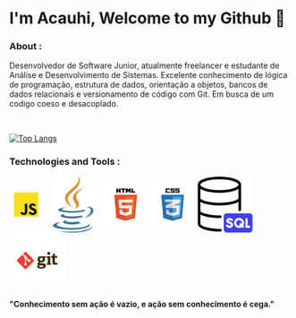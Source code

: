 # I'm Acauhi, Welcome to my Github 👋

### About :
<p>Desenvolvedor de Software Junior, atualmente freelancer e estudante de Análise e Desenvolvimento de Sistemas. Excelente conhecimento de lógica de programação, estrutura de dados, orientação a objetos, bancos de dados relacionais e versionamento de código com Git. Em busca de um codigo coeso e desacoplado.
</p>
<br>

[![Top Langs](https://github-readme-stats.vercel.app/api/top-langs/?username=Acauhi99&layout=compact&theme=dracula)](https://github.com/anuraghazra/github-readme-stats)

### Technologies and Tools :

<div style="display: inline_block">
    <img align="center" height="60" width="60" src="./imgs/javascript.svg">
    <img align="center" height="100" width="100" src="./imgs/java.png">
    <img align="center" height="80" width="80" src="./imgs/html.svg">
    <img align="center" height="80" width="80" src="./imgs/css.svg">
    <img align="center" height="100" width="100" src="./imgs/sql.png">
    <img align="center" height="100" width="100" src="./imgs/git.svg">
</div>

#### "Conhecimento sem ação é vazio, e ação sem conhecimento é cega."
